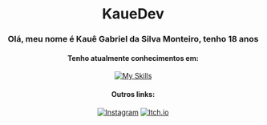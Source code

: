 <div align="center">
  <h1> KaueDev </h1>

  ### **Olá, meu nome é Kauê Gabriel da Silva Monteiro, tenho 18 anos**
  #### Tenho atualmente conhecimentos em:
  [![My Skills](https://skillicons.dev/icons?i=godot,python,java,js,html,css)](https://skillicons.dev)

  #### Outros links:
  
  [![Instagram](https://img.shields.io/badge/-Instagram-E4405F?style=for-the-badge&logo=instagram&logoColor=white)](https://www.instagram.com/kkabriel.on/)
  [![Itch.io](https://img.shields.io/badge/Itch.io-FA5C5C?style=for-the-badge&logo=itch.io&logoColor=white)](https://manokg.itch.io/)

</div>



